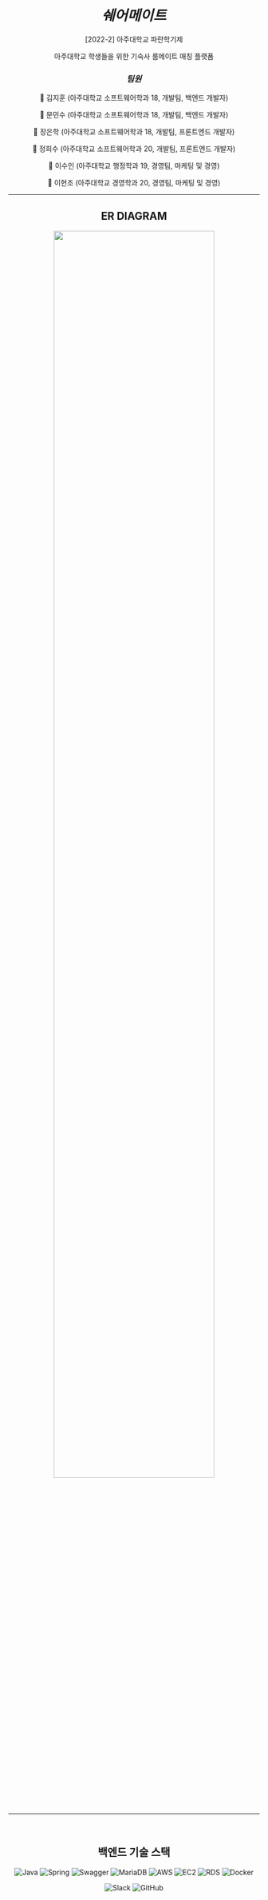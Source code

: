 <div align="center">




# ***쉐어메이트***
[2022-2] 아주대학교 파란학기제
<p></p>
아주대학교 학생들을 위한 기숙사 룸메이트 매칭 플랫폼


<p></p>


### ***팀원*** 

👶 김지훈 (아주대학교 소프트웨어학과 18, 개발팀, 백엔드 개발자)

👶 문민수 (아주대학교 소프트웨어학과 18, 개발팀, 백엔드 개발자)

👶 장은학 (아주대학교 소프트웨어학과 18, 개발팀, 프론트엔드 개발자)

👶 정희수 (아주대학교 소프트웨어학과 20, 개발팀, 프론트엔드 개발자)

👶 이수인 (아주대학교 행정학과 19, 경영팀, 마케팅 및 경영)

👶 이현조 (아주대학교 경영학과 20, 경영팀, 마케팅 및 경영)



---











## **ER DIAGRAM**



<img src="https://user-images.githubusercontent.com/77804950/204344225-71c0e55a-8739-494d-9f5d-d468f77595d0.png"  width="80%" height="80%"/>
<br/>
<br/>



<br/>


---
<br/>

## 백엔드 기술 스택
![Java](https://img.shields.io/badge/java-%23ED8B00.svg?style=for-the-badge&logo=java&logoColor=white)
![Spring](https://img.shields.io/badge/spring-%236DB33F.svg?style=for-the-badge&logo=spring&logoColor=white)
![Swagger](https://img.shields.io/badge/-Swagger-%23Clojure?style=for-the-badge&logo=swagger&logoColor=white)
![MariaDB](https://img.shields.io/badge/MariaDB-003545?style=for-the-badge&logo=mariadb&logoColor=white)
![AWS](https://img.shields.io/badge/AWS-%23FF9900.svg?style=for-the-badge&logo=amazon-aws&logoColor=white)
![EC2](https://img.shields.io/badge/ec2-%23FF9900.svg?style=for-the-badge&logo=amazon-ec2&logoColor=white)
![RDS](https://img.shields.io/badge/rds-%23FF9900.svg?style=for-the-badge&logo=amazon-rds&logoColor=white)
![Docker](https://img.shields.io/badge/docker-%230db7ed.svg?style=for-the-badge&logo=docker&logoColor=white)

![Slack](https://img.shields.io/badge/Slack-4A154B?style=for-the-badge&logo=slack&logoColor=white)
![GitHub](https://img.shields.io/badge/github-%23121011.svg?style=for-the-badge&logo=github&logoColor=white)

</div>


